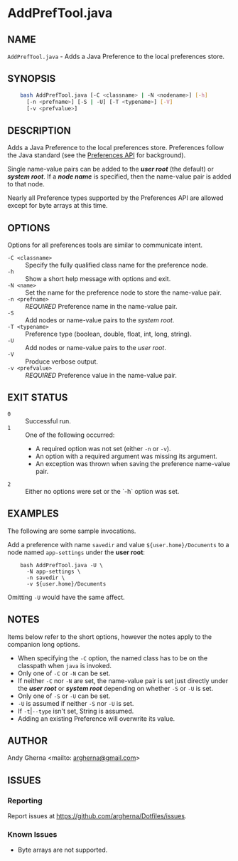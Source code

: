 # AddPrefTool.java

## NAME

`AddPrefTool.java` - Adds a Java Preference to the local preferences store.

## SYNOPSIS

```bash
    bash AddPrefTool.java [-C <classname> | -N <nodename>] [-h]
      [-n <prefname>] [-S | -U] [-T <typename>] [-V]
      [-v <prefvalue>]
```

## DESCRIPTION

Adds a Java Preference to the local preferences store. Preferences follow the Java standard (see the [Preferences API](https://docs.oracle.com/javase/10/docs/api/java/util/prefs/Preferences.html) for background).

Single name-value pairs can be added to the ***user root*** (the default) or ***system root***. If a ***node name*** is specified, then the name-value pair is added to that node.

Nearly all Preference types supported by the Preferences API are allowed except for byte arrays at this time.

## OPTIONS

Options for all preferences tools are similar to communicate intent.

<dl>
  <dt><code>-C &lt;classname&gt;</code>
  <dd>Specify the fully qualified class name for the preference node.
  <dt><code>-h</code>
  <dd>Show a short help message with options and exit.
  <dt><code>-N &lt;name&gt;</code>
  <dd>Set the name for the preference node to store the name-value pair.
  <dt><code>-n &lt;prefname&gt;</code>
  <dd><em>REQUIRED</em> Preference name in the name-value pair.
  <dt><code>-S</code>
  <dd>Add nodes or name-value pairs to the <em>system root</em>.
  <dt><code>-T &lt;typename&gt;</code>
  <dd>Preference type (boolean, double, float, int, long, string).
  <dt><code>-U</code>
  <dd>Add nodes or name-value pairs to the <em>user root</em>.
  <dt><code>-V</code>
  <dd>Produce verbose output.
  <dt><code>-v &lt;prefvalue&gt;</code>
  <dd><em>REQUIRED</em> Preference value in the name-value pair.
</dl>

## EXIT STATUS

<dl>
  <dt><code>0</code>
  <dd>Successful run.
  <dt><code>1</code>
  <dd>One of the following occurred:
  <ul>
    <li>A required option was not set (either <code>-n</code> or <code>-v</code>).
    <li>An option with a required argument was missing its argument.
    <li>An exception was thrown when saving the preference name-value pair.
  </ul>
  <dt><code>2</code>
  <dd>Either no options were set or the `-h` option was set. 
</dl>

## EXAMPLES

The following are some sample invocations.

Add a preference with name `savedir` and value `${user.home}/Documents` to a node named `app-settings` under the **user root**:

        bash AddPrefTool.java -U \
          -N app-settings \
          -n savedir \
          -v ${user.home}/Documents

Omitting `-U` would have the same affect.

## NOTES

Items below refer to the short options, however the notes apply to the companion long options.

* When specifying the `-C` option, the named class has to be on the classpath when `java` is invoked.
* Only one of `-C` or `-N` can be set.
* If neither `-C` nor `-N` are set, the name-value pair is set just directly under the ***user root*** or ***system root*** depending on whether `-S` or `-U` is set.
* Only one of `-S` or `-U` can be set.
* `-U` is assumed if neither `-S` nor `-U` is set.
* If `-t`|`--type` isn't set, String is assumed.
* Adding an existing Preference will overwrite its value.

## AUTHOR

Andy Gherna <mailto: argherna@gmail.com>

## ISSUES

### Reporting

Report issues at https://github.com/argherna/Dotfiles/issues.

### Known Issues

* Byte arrays are not supported.
